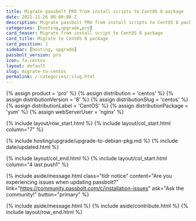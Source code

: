 ```yaml
---
title: Migrate passbolt PRO from install scripts to CentOS 8 package
date: 2021-11-26 00:00:00 Z
description: Migrate passbolt PRO from install scripts to CentOS 8 package
categories: [hosting,upgrade,pro]
card_teaser: Migrate from install script to CentOS 8 package
card_title: Migrate to CentOS 8 package
card_position: 1
sidebar: [hosting, upgrade]
passbolt_version: pro
icon: fa-centos
layout: default
slug: migrate-to-centos
permalink: /:categories/:slug.html
---
```


{% assign product = 'pro' %}
{% assign distribution = 'centos' %}
{% assign distributionVersion = '8' %}
{% assign distributionSlug = 'centos' %}
{% assign distributionLabel = 'CentOS' %}
{% assign distributionPackage = 'yum' %}
{% assign webServerUser = 'nginx' %}


{% include layout/row_start.html %}
{% include layout/col_start.html column="7" %}

{% include hosting/upgrade/upgrade-to-debian-pkg.md %}
{% include date/updated.html %}

{% include layout/col_end.html %}
{% include layout/col_start.html column="4 last push1" %}

{% include aside/message.html
    class="tldr notice"
    content="Are you experiencing issues when updating passbolt?"
    link="https://community.passbolt.com/c/installation-issues"
    ask="Ask the community!"
    button="primary"
%}

{% include aside/message.html %}
{% include aside/contribute.html %}
{% include layout/row_end.html %}
